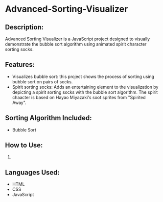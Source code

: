 # Advanced-Sorting-Visualizer

## Description:
Advanced Sorting Visualizer is a JavaScript project designed to visually demonstrate the bubble sort algorithm using animated spirit character sorting socks.

## Features:
- Visualizes bubble sort: this project shows the process of sorting using bubble sort on pairs of socks.
- Spirit sorting socks: Adds an entertaining element to the visualization by depicting a spirit sorting socks with the bubble sort algorithm. The spirit chaacter is based on Hayao Miyazaki's soot sprites from "Spirited Away". 

## Sorting Algorithm Included:
- Bubble Sort

## How to Use:
1.

## Languages Used:
- HTML
- CSS
- JavaScript
